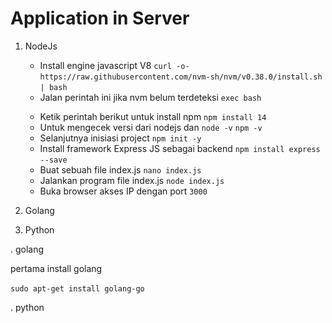 # Application in Server




1. NodeJs

   - Install engine javascript V8
   `curl -o- https://raw.githubusercontent.com/nvm-sh/nvm/v0.38.0/install.sh | bash`
   - Jalan perintah ini jika nvm belum terdeteksi `exec bash`
   
   <p class="text-center>
      <img src="./img/1.png" alt="devops" width="650">
   </p>
   
   - Ketik perintah berikut untuk install npm
   `npm install 14`
   - Untuk mengecek versi dari nodejs dan  `node -v` `npm -v`
   - Selanjutnya inisiasi project `npm init -y`
   - Install framework Express JS sebagai backend 
   `npm install express --save`
   - Buat sebuah file index.js
   `nano index.js`
   - Jalankan program file index.js
   `node index.js`
   - Buka browser akses IP dengan port `3000` 
   

2. Golang
3. Python





. golang

pertama install golang

`sudo apt-get install golang-go`


. python

